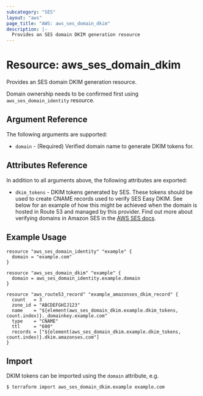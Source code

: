 ```yaml
---
subcategory: "SES"
layout: "aws"
page_title: "AWS: aws_ses_domain_dkim"
description: |-
  Provides an SES domain DKIM generation resource
---
```


# Resource: aws_ses_domain_dkim

Provides an SES domain DKIM generation resource.

Domain ownership needs to be confirmed first using `aws_ses_domain_identity` resource.

## Argument Reference

The following arguments are supported:

* `domain` - (Required) Verified domain name to generate DKIM tokens for.

## Attributes Reference

In addition to all arguments above, the following attributes are exported:

* `dkim_tokens` - DKIM tokens generated by SES.
  These tokens should be used to create CNAME records used to verify SES Easy DKIM.
  See below for an example of how this might be achieved
  when the domain is hosted in Route 53 and managed by this provider. 
  Find out more about verifying domains in Amazon SES 
  in the [AWS SES docs](http://docs.aws.amazon.com/ses/latest/DeveloperGuide/easy-dkim-dns-records.html).

## Example Usage

```hcl
resource "aws_ses_domain_identity" "example" {
  domain = "example.com"
}

resource "aws_ses_domain_dkim" "example" {
  domain = aws_ses_domain_identity.example.domain
}

resource "aws_route53_record" "example_amazonses_dkim_record" {
  count   = 3
  zone_id = "ABCDEFGHIJ123"
  name    = "${element(aws_ses_domain_dkim.example.dkim_tokens, count.index)}._domainkey.example.com"
  type    = "CNAME"
  ttl     = "600"
  records = ["${element(aws_ses_domain_dkim.example.dkim_tokens, count.index)}.dkim.amazonses.com"]
}
```

## Import

DKIM tokens can be imported using the `domain` attribute, e.g.

```
$ terraform import aws_ses_domain_dkim.example example.com
```
